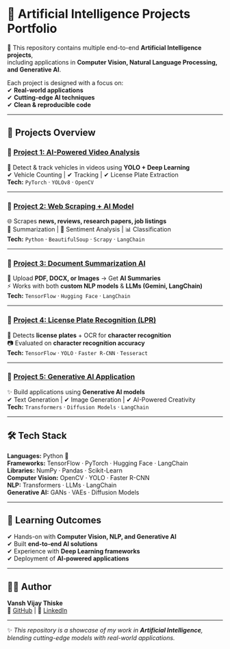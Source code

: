 # 🤖 Artificial Intelligence Projects Portfolio   

🚀 This repository contains multiple end-to-end **Artificial Intelligence projects**,  
including applications in **Computer Vision, Natural Language Processing, and Generative AI**.  

Each project is designed with a focus on:  
✔ **Real-world applications**  
✔ **Cutting-edge AI techniques**  
✔ **Clean & reproducible code**  

---

## 🚀 Projects Overview  

### 🔹 [Project 1: AI-Powered Video Analysis](./Project-1)  
🎥 Detect & track vehicles in videos using **YOLO + Deep Learning**  
✔ Vehicle Counting | ✔ Tracking | ✔ License Plate Extraction  
**Tech:** `PyTorch` · `YOLOv8` · `OpenCV`  

---

### 🔹 [Project 2: Web Scraping + AI Model](./Project-2)  
🌐 Scrapes **news, reviews, research papers, job listings**  
📰 Summarization | 🙂 Sentiment Analysis | 📊 Classification  
**Tech:** `Python` · `BeautifulSoup` · `Scrapy` · `LangChain`  

---

### 🔹 [Project 3: Document Summarization AI](./Project-3)  
📑 Upload **PDF, DOCX, or Images** → Get **AI Summaries**  
⚡ Works with both **custom NLP models** & **LLMs (Gemini, LangChain)**  
**Tech:** `TensorFlow` · `Hugging Face` · `LangChain`  

---

### 🔹 [Project 4: License Plate Recognition (LPR)](./Project-4)  
🚗 Detects **license plates** + OCR for **character recognition**  
📷 Evaluated on **character recognition accuracy**  
**Tech:** `TensorFlow` · `YOLO` · `Faster R-CNN` · `Tesseract`  

---

### 🔹 [Project 5: Generative AI Application](./Project-5)  
✨ Build applications using **Generative AI models**  
✔ Text Generation | ✔ Image Generation | ✔ AI-Powered Creativity  
**Tech:** `Transformers` · `Diffusion Models` · `LangChain`  

---

## 🛠️ Tech Stack  
**Languages:** Python 🐍  
**Frameworks:** TensorFlow · PyTorch · Hugging Face · LangChain  
**Libraries:** NumPy · Pandas · Scikit-Learn  
**Computer Vision:** OpenCV · YOLO · Faster R-CNN  
**NLP:** Transformers · LLMs · LangChain  
**Generative AI:** GANs · VAEs · Diffusion Models  

---

## 📘 Learning Outcomes  
✔ Hands-on with **Computer Vision, NLP, and Generative AI**  
✔ Built **end-to-end AI solutions**  
✔ Experience with **Deep Learning frameworks**  
✔ Deployment of **AI-powered applications**  

---

## 👨‍💻 Author  
**Vansh Vijay Thiske**  
🔗 [GitHub](https://github.com/yourusername) | 🔗 [LinkedIn](https://linkedin.com/in/yourprofile)  

---

✨ *This repository is a showcase of my work in **Artificial Intelligence**, blending cutting-edge models with real-world applications.*  
